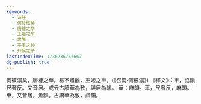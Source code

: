 ```yaml
---
keywords:
  - 诗经
  - 何彼秾矣
  - 唐棣之华
  - 王姬之车
  - 肃雝
  - 平王之孙
  - 齐侯之子
lastIndexTime: 1736236767667
dg-publish: true
---
```

何彼濃矣，唐棣之華。曷不肅雝，王姬之車。(《召南·何彼濃》)
《釋文》：車，協韻尺奢反。又音居。或云古讀華為敷，與居為韻。
華：麻韻。車，尺奢反，麻韻。
車，又音居，魚韻。古讀華為敷，虞韻。